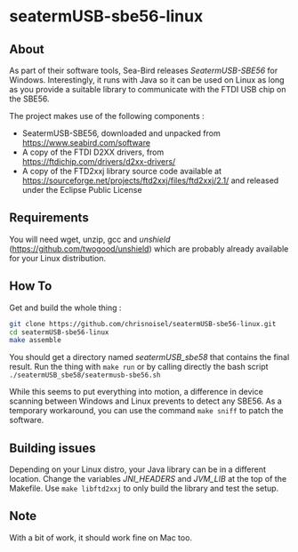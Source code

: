 # seatermUSB-sbe56-linux
## About
As part of their software tools, Sea-Bird releases *SeatermUSB-SBE56* for Windows. Interestingly, it runs with Java so it can be used on Linux as long as you provide a suitable library to communicate with the FTDI USB chip on the SBE56.

The project makes use of the following components :
- SeatermUSB-SBE56, downloaded and unpacked from https://www.seabird.com/software
- A copy of the FTDI D2XX drivers, from https://ftdichip.com/drivers/d2xx-drivers/
- A copy of the FTD2xxj library source code available at https://sourceforge.net/projects/ftd2xxj/files/ftd2xxj/2.1/ and released under the Eclipse Public License

## Requirements
You will need wget, unzip, gcc and _unshield_ (https://github.com/twogood/unshield) which are probably already available for your Linux distribution.

## How To
Get and build the whole thing :
```bash
git clone https://github.com/chrisnoisel/seatermUSB-sbe56-linux.git
cd seatermUSB-sbe56-linux
make assemble
```
You should get a directory named _seatermUSB_sbe58_ that contains the final result.
Run the thing with `make run` or by calling directly the bash script `./seatermUSB_sbe58/seatermusb-sbe56.sh`

While this seems to put everything into motion, a difference in device scanning between Windows and Linux prevents to detect any SBE56. As a temporary workaround, you can use the command `make sniff` to patch the software.

## Building issues
Depending on your Linux distro, your Java library can be in a different location. Change the variables _JNI_HEADERS_ and _JVM_LIB_ at the top of the Makefile. Use `make libftd2xxj` to only build the library and test the setup.

## Note
With a bit of work, it should work fine on Mac too.